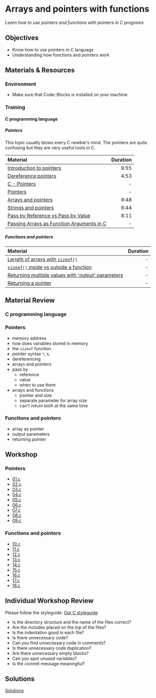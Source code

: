 # Arrays and pointers with functions
*Learn how to use pointers and functions with pointers in C programs*

## Objectives
- Know how to use pointers in C language
- Understanding how functions and pointers work

## Materials & Resources
### Environment
  - Make sure that Code::Blocks is installed on your machine

### Training
#### C programming language
##### Pointers
This topic usually blows every C newbie's mind. The pointers are quite confusing
but they are very useful tools in C.

| Material | Duration |
|:---------|-----:|
| [Introduction to pointers](https://www.youtube.com/watch?v=5BpYD7TxvKU) | 9:55 |
| [Dereference pointers](https://www.youtube.com/watch?v=vjq-13YADeI) | 4:53 |
| [C - Pointers](https://www.tutorialspoint.com/cprogramming/c_pointers.htm) | - |
| [Pointers](http://www.w3schools.in/c-tutorial/pointers/) | - |
| [Arrays and pointers](https://www.youtube.com/watch?v=sq6n8dL117c) | 9:48 |
| [Strings and pointers](https://www.youtube.com/watch?v=-9fqo94G6YU) | 6:44 |
| [Pass by Reference vs Pass by Value](https://www.youtube.com/watch?v=wAmq8eIkdI8) | 8:11 |
| [Passing Arrays as Function Arguments in C](https://www.tutorialspoint.com/cprogramming/c_passing_arrays_to_functions.htm) | - |

##### Functions and pointers
| Material | Duration |
|:---------|-----:|
| [Length of arrays with `sizeof()`](https://www.lemoda.net/c/array-length/) | - |
| [`sizeof()` inside vs outside a function](http://www.geeksforgeeks.org/using-sizof-operator-with-array-paratmeters/) | - |
| [Returning multiple values with 'output' parameters](https://softwareengineering.stackexchange.com/questions/274934/returning-multiple-values-from-a-c-function-using-pointers-style-of-parameter-l) | - |
| [Returning a pointer](http://www.techcrashcourse.com/2015/08/c-programming-returning-pointer-function.html) | - |


## Material Review
### C programming language

### Pointers
- memory address
- how does variables stored in memory
- the `sizeof` function
- pointer syntax `*`, `&`
- dereferencing
- arrays and pointers
- pass by
  - reference
  - value
  - when to use them
- arrays and functions
  - pointer and size
  - separate parameter for array size
  - can't return both at the same time

### Functions and pointers
- array as pointer
- output parameters
- returning pointer

## Workshop

### Pointers
- [01.c](Workshop/01.c)
- [02.c](Workshop/02.c)
- [03.c](Workshop/03.c)
- [04.c](Workshop/04.c)
- [05.c](Workshop/05.c)
- [06.c](Workshop/06.c)
- [07.c](Workshop/07.c)
- [08.c](Workshop/08.c)
- [09.c](Workshop/09.c)

### Functions and pointers
- [10.c](Workshop/10.c)
- [11.c](Workshop/11.c)
- [12.c](Workshop/12.c)
- [13.c](Workshop/13.c)
- [14.c](Workshop/14.c)
- [15.c](Workshop/15.c)
- [16.c](Workshop/16.c)
- [17.c](Workshop/17.c)
- [18.c](Workshop/18.c)

## Individual Workshop Review
Please follow the styleguide: [Our C styleguide](https://github.com/greenfox-academy/teaching-materials/blob/master/styleguide/c.md)

 - Is the directory structure and the name of the files correct?
 - Are the includes placed on the top of the files?
 - Is the indentation good in each file?
 - Is there unnecessary code?
 - Can you find unnecessary code in comments?
 - Is there unnecessary code duplication?
 - Are there unnecessary empty blocks?
 - Can you spot unused variables?
 - Is the commit message meaningful?

## Solutions
[Solutions]()

